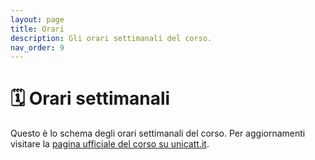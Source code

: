 ```yaml
---
layout: page
title: Orari
description: Gli orari settimanali del corso.
nav_order: 9
---
```


# 🗓 Orari settimanali
Questo è lo schema degli orari settimanali del corso.
Per aggiornamenti visitare la [pagina ufficiale del corso su unicatt.it](https://docenti.unicatt.it/ppd2/it/docenti/80554/vincenzo-nardelli/didattica).